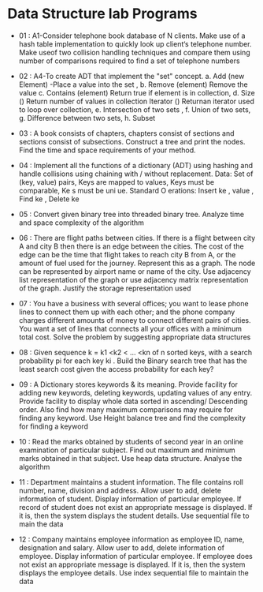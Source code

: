 # Data Structure lab Programs

- 01 : A1-Consider telephone book database of N clients. Make use of a hash table implementation to quickly look up client‘s telephone number. Make useof two collision handling techniques and compare them using number of comparisons required to find a set of telephone numbers

- 02 : A4-To create ADT that implement the "set" concept. a. Add (new Element) -Place a value into the set , b. Remove (element) Remove the value c. Contains (element) Return true if element is in collection, d. Size () Return number of values in collection Iterator () Returnan iterator used to loop over collection, e. Intersection of two sets , f. Union of two sets, g. Difference between two sets, h. Subset

- 03 : A book consists of chapters, chapters consist of sections and sections consist of subsections. Construct a tree and print the nodes. Find the time and space requirements of your method.

- 04 : Implement all the functions of a dictionary (ADT) using hashing and handle collisions using chaining with / without replacement. Data: Set of (key, value) pairs, Keys are mapped to values, Keys must be comparable, Ke s must be uni ue. Standard O erations: Insert ke , value , Find ke , Delete ke

- 05 : Convert given binary tree into threaded binary tree. Analyze time and space complexity of the algorithm

- 06 : There are flight paths between cities. If there is a flight between city A and city B then there is an edge between the cities. The cost of the edge can be the time that flight takes to reach city B from A, or the amount of fuel used for the journey. Represent this as a graph. The node can be represented by airport name or name of the city. Use adjacency list representation of the graph or use adjacency matrix representation of the graph. Justify the storage representation used

- 07 : You have a business with several offices; you want to lease phone lines to connect them up with each other; and the phone company charges different amounts of money to connect different pairs of cities. You want a set of lines that connects all your offices with a minimum total cost. Solve the problem by suggesting appropriate data structures

- 08 : Given sequence k = k1 <k2 < … <kn of n sorted keys, with a search probability pi for each key ki . Build the Binary search tree that has the least search cost given the access probability for each key?

- 09 : A Dictionary stores keywords & its meaning. Provide facility for adding new keywords, deleting keywords, updating values of any entry. Provide facility to display whole data sorted in ascending/ Descending order. Also find how many maximum comparisons may require for finding any keyword. Use Height balance tree and find the complexity for finding a keyword

- 10 : Read the marks obtained by students of second year in an online examination of particular subject. Find out maximum and minimum marks obtained in that subject. Use heap data structure. Analyse the algorithm

- 11 : Department maintains a student information. The file contains roll number, name, division and address. Allow user to add, delete information of student. Display information of particular employee. If record of student does not exist an appropriate message is displayed. If it is, then the system displays the student details. Use sequential file to main the data

- 12 : Company maintains employee information as employee ID, name, designation and salary. Allow user to add, delete information of employee. Display information of particular employee. If employee does not exist an appropriate message is displayed. If it is, then the system displays the employee details. Use index sequential file to maintain the data